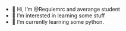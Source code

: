 - 👋 Hi, I’m @Requiemrc and averange student 
- 👀 I’m interested in learning some stuff
- 🌱 I’m currently learning some python.

<!---
Requiemrc/Requiemrc is a ✨ special ✨ repository because its `README.md` (this file) appears on your GitHub profile.
You can click the Preview link to take a look at your changes.
--->
